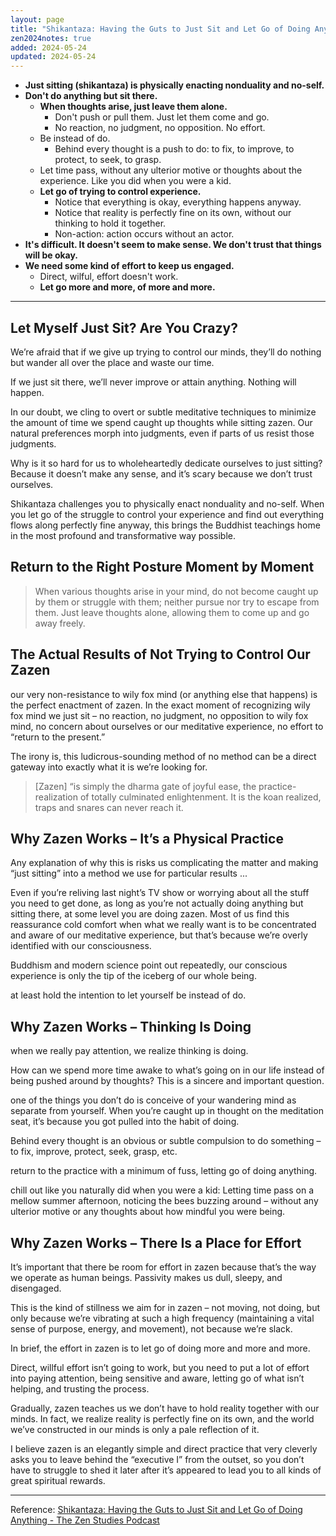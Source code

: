 ```yaml
---
layout: page
title: "Shikantaza: Having the Guts to Just Sit and Let Go of Doing Anything"
zen2024notes: true
added: 2024-05-24
updated: 2024-05-24
---
```


- **Just sitting (shikantaza) is physically enacting nonduality and no-self.**
- **Don't do anything but sit there.**
    - **When thoughts arise, just leave them alone.**
        - Don't push or pull them. Just let them come and go.
        - No reaction, no judgment, no opposition. No effort.
    - Be instead of do.
        - Behind every thought is a push to do: to fix, to improve, to protect, to seek, to grasp.
    - Let time pass, without any ulterior motive or thoughts about the experience. Like you did when you were a kid.
    - **Let go of trying to control experience.**
        - Notice that everything is okay, everything happens anyway.
        - Notice that reality is perfectly fine on its own, without our thinking to hold it together.
        - Non-action: action occurs without an actor.
- **It's difficult. It doesn't seem to make sense. We don't trust that things will be okay.**
- **We need some kind of effort to keep us engaged.**
    - Direct, wilful, effort doesn't work.
    - **Let go more and more, of more and more.**

---

## Let Myself Just Sit? Are You Crazy?

We’re afraid that if we give up trying to control our minds, they’ll do nothing but wander all over the place and waste our time.

If we just sit there, we’ll never improve or attain anything. Nothing will happen.

In our doubt, we cling to overt or subtle meditative techniques to minimize the amount of time we spend caught up thoughts while sitting zazen. Our natural preferences morph into judgments, even if parts of us resist those judgments.

Why is it so hard for us to wholeheartedly dedicate ourselves to just sitting? Because it doesn’t make any sense, and it’s scary because we don’t trust ourselves.

Shikantaza challenges you to physically enact nonduality and no-self. When you let go of the struggle to control your experience and find out everything flows along perfectly fine anyway, this brings the Buddhist teachings home in the most profound and transformative way possible.

## Return to the Right Posture Moment by Moment

> When various thoughts arise in your mind, do not become caught up by them or struggle with them; neither pursue nor try to escape from them. Just leave thoughts alone, allowing them to come up and go away freely.

## The Actual Results of Not Trying to Control Our Zazen

our very non-resistance to wily fox mind (or anything else that happens) is the perfect enactment of zazen. In the exact moment of recognizing wily fox mind we just sit – no reaction, no judgment, no opposition to wily fox mind, no concern about ourselves or our meditative experience, no effort to “return to the present.”

The irony is, this ludicrous-sounding method of no method can be a direct gateway into exactly what it is we’re looking for.

> [Zazen] “is simply the dharma gate of joyful ease, the practice-realization of totally culminated enlightenment. It is the koan realized, traps and snares can never reach it.

## Why Zazen Works – It’s a Physical Practice

Any explanation of why this is risks us complicating the matter and making “just sitting” into a method we use for particular results ...

Even if you’re reliving last night’s TV show or worrying about all the stuff you need to get done, as long as you’re not actually doing anything but sitting there, at some level you are doing zazen. Most of us find this reassurance cold comfort when what we really want is to be concentrated and aware of our meditative experience, but that’s because we’re overly identified with our consciousness.

Buddhism and modern science point out repeatedly, our conscious experience is only the tip of the iceberg of our whole being.

at least hold the intention to let yourself be instead of do.

## Why Zazen Works – Thinking Is Doing

when we really pay attention, we realize thinking is doing.

How can we spend more time awake to what’s going on in our life instead of being pushed around by thoughts? This is a sincere and important question.

one of the things you don’t do is conceive of your wandering mind as separate from yourself. When you’re caught up in thought on the meditation seat, it’s because you got pulled into the habit of doing.

Behind every thought is an obvious or subtle compulsion to do something – to fix, improve, protect, seek, grasp, etc.

return to the practice with a minimum of fuss, letting go of doing anything.

chill out like you naturally did when you were a kid: Letting time pass on a mellow summer afternoon, noticing the bees buzzing around – without any ulterior motive or any thoughts about how mindful you were being.

## Why Zazen Works – There Is a Place for Effort

It’s important that there be room for effort in zazen because that’s the way we operate as human beings. Passivity makes us dull, sleepy, and disengaged.

This is the kind of stillness we aim for in zazen – not moving, not doing, but only because we’re vibrating at such a high frequency (maintaining a vital sense of purpose, energy, and movement), not because we’re slack.

In brief, the effort in zazen is to let go of doing more and more and more.

Direct, willful effort isn’t going to work, but you need to put a lot of effort into paying attention, being sensitive and aware, letting go of what isn’t helping, and trusting the process.

Gradually, zazen teaches us we don’t have to hold reality together with our minds. In fact, we realize reality is perfectly fine on its own, and the world we’ve constructed in our minds is only a pale reflection of it.

I believe zazen is an elegantly simple and direct practice that very cleverly asks you to leave behind the “executive I” from the outset, so you don’t have to struggle to shed it later after it’s appeared to lead you to all kinds of great spiritual rewards.

---

Reference: [Shikantaza: Having the Guts to Just Sit and Let Go of Doing Anything - The Zen Studies Podcast](https://zenstudiespodcast.com/shikantaza/)
